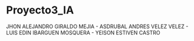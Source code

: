 # Proyecto3_IA
JHON ALEJANDRO GIRALDO MEJIA -  ASDRUBAL ANDRES VELEZ VELEZ   - LUIS EDIN IBARGUEN MOSQUERA - YEISON ESTIVEN CASTRO
